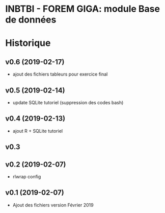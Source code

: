 # INBTBI - FOREM GIGA: module Base de données

# Historique

## v0.6 (2019-02-17)
- ajout des fichiers tableurs pour exercice final

## v0.5 (2019-02-14)
- update SQLite tutoriel (suppression des codes bash)

## v0.4 (2019-02-13)
- ajout R + SQLite tutoriel

## v0.3

## v0.2 (2019-02-07)
- rlwrap config

## v0.1 (2019-02-07)
- Ajout des fichiers version Février 2019

